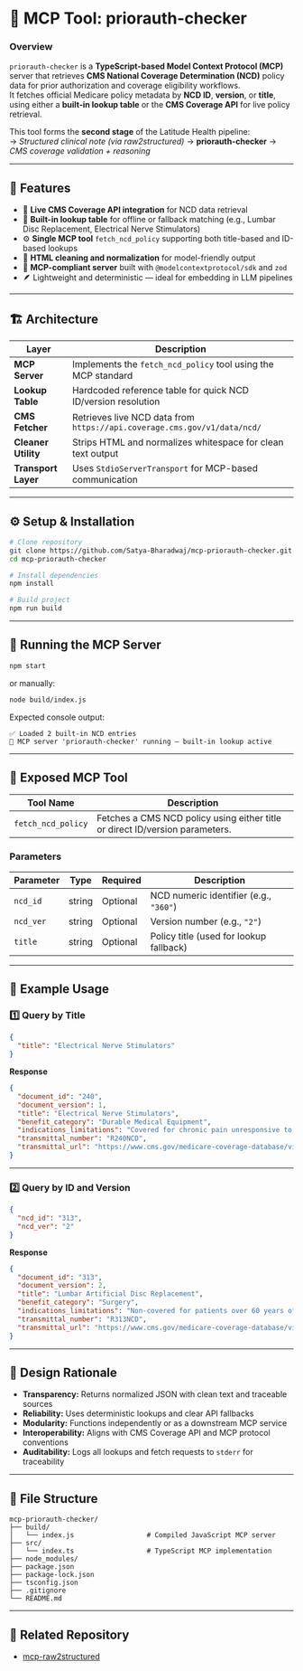 # 🏥 MCP Tool: priorauth-checker

### Overview
`priorauth-checker` is a **TypeScript-based Model Context Protocol (MCP)** server that retrieves **CMS National Coverage Determination (NCD)** policy data for prior authorization and coverage eligibility workflows.  
It fetches official Medicare policy metadata by **NCD ID**, **version**, or **title**, using either a **built-in lookup table** or the **CMS Coverage API** for live policy retrieval.

This tool forms the **second stage** of the Latitude Health pipeline:  
→ *Structured clinical note (via raw2structured)* → **priorauth-checker** → *CMS coverage validation + reasoning*

---

## 🧩 Features

- 🔗 **Live CMS Coverage API integration** for NCD data retrieval  
- 🧠 **Built-in lookup table** for offline or fallback matching (e.g., Lumbar Disc Replacement, Electrical Nerve Stimulators)  
- ⚙️ **Single MCP tool** `fetch_ncd_policy` supporting both title-based and ID-based lookups  
- 🧩 **HTML cleaning and normalization** for model-friendly output  
- 🧰 **MCP-compliant server** built with `@modelcontextprotocol/sdk` and `zod`  
- 🪶 Lightweight and deterministic — ideal for embedding in LLM pipelines

---

## 🏗️ Architecture

| Layer | Description |
|-------|--------------|
| **MCP Server** | Implements the `fetch_ncd_policy` tool using the MCP standard |
| **Lookup Table** | Hardcoded reference table for quick NCD ID/version resolution |
| **CMS Fetcher** | Retrieves live NCD data from `https://api.coverage.cms.gov/v1/data/ncd/` |
| **Cleaner Utility** | Strips HTML and normalizes whitespace for clean text output |
| **Transport Layer** | Uses `StdioServerTransport` for MCP-based communication |

---

## ⚙️ Setup & Installation

```bash
# Clone repository
git clone https://github.com/Satya-Bharadwaj/mcp-priorauth-checker.git
cd mcp-priorauth-checker

# Install dependencies
npm install

# Build project
npm run build
```

---

## 🚀 Running the MCP Server

```bash
npm start
```
or manually:

```bash
node build/index.js
```

Expected console output:
```
✅ Loaded 2 built-in NCD entries
🚀 MCP server 'priorauth-checker' running — built-in lookup active
```

---

## 🧩 Exposed MCP Tool

| Tool Name | Description |
|------------|--------------|
| `fetch_ncd_policy` | Fetches a CMS NCD policy using either title or direct ID/version parameters. |

### **Parameters**
| Parameter | Type | Required | Description |
|------------|------|-----------|--------------|
| `ncd_id` | string | Optional | NCD numeric identifier (e.g., `"360"`) |
| `ncd_ver` | string | Optional | Version number (e.g., `"2"`) |
| `title` | string | Optional | Policy title (used for lookup fallback) |

---

## 🧠 Example Usage

### **1️⃣ Query by Title**
```json
{
  "title": "Electrical Nerve Stimulators"
}
```

**Response**
```json
{
  "document_id": "240",
  "document_version": 1,
  "title": "Electrical Nerve Stimulators",
  "benefit_category": "Durable Medical Equipment",
  "indications_limitations": "Covered for chronic pain unresponsive to conservative therapy...",
  "transmittal_number": "R240NCD",
  "transmittal_url": "https://www.cms.gov/medicare-coverage-database/view/ncd.aspx?ncdid=240"
}
```

---

### **2️⃣ Query by ID and Version**
```json
{
  "ncd_id": "313",
  "ncd_ver": "2"
}
```

**Response**
```json
{
  "document_id": "313",
  "document_version": 2,
  "title": "Lumbar Artificial Disc Replacement",
  "benefit_category": "Surgery",
  "indications_limitations": "Non-covered for patients over 60 years of age...",
  "transmittal_number": "R313NCD",
  "transmittal_url": "https://www.cms.gov/medicare-coverage-database/view/ncd.aspx?ncdid=313"
}
```

---

## 🧠 Design Rationale

- **Transparency:** Returns normalized JSON with clean text and traceable sources  
- **Reliability:** Uses deterministic lookups and clear API fallbacks  
- **Modularity:** Functions independently or as a downstream MCP service  
- **Interoperability:** Aligns with CMS Coverage API and MCP protocol conventions  
- **Auditability:** Logs all lookups and fetch requests to `stderr` for traceability  

---

## 📁 File Structure

```
mcp-priorauth-checker/
├── build/
│   └── index.js                  # Compiled JavaScript MCP server
├── src/
│   └── index.ts                  # TypeScript MCP implementation
├── node_modules/
├── package.json
├── package-lock.json
├── tsconfig.json
├── .gitignore
└── README.md
```

---

## 🔗 Related Repository
- [mcp-raw2structured](https://github.com/Satya-Bharadwaj/mcp-raw2structured)
